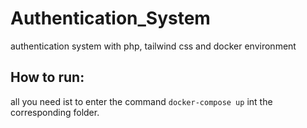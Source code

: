 # Authentication_System
authentication system with php, tailwind css and docker environment 

## How to run:
all you need ist to enter the command  ` docker-compose up ` int the corresponding folder.
